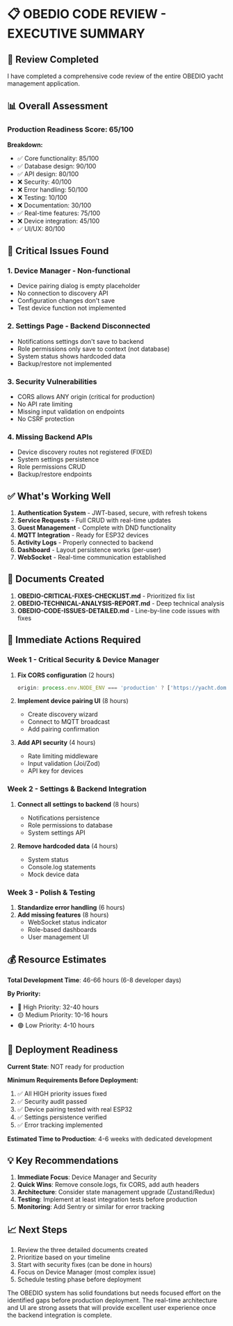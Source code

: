 # 📋 OBEDIO CODE REVIEW - EXECUTIVE SUMMARY

## 🎯 Review Completed
I have completed a comprehensive code review of the entire OBEDIO yacht management application.

## 📊 Overall Assessment

### Production Readiness Score: 65/100

**Breakdown:**
- ✅ Core functionality: 85/100
- ✅ Database design: 90/100  
- ✅ API design: 80/100
- ❌ Security: 40/100
- ❌ Error handling: 50/100
- ❌ Testing: 10/100
- ❌ Documentation: 30/100
- ✅ Real-time features: 75/100
- ❌ Device integration: 45/100
- ✅ UI/UX: 80/100

## 🚨 Critical Issues Found

### 1. **Device Manager - Non-functional**
- Device pairing dialog is empty placeholder
- No connection to discovery API
- Configuration changes don't save
- Test device function not implemented

### 2. **Settings Page - Backend Disconnected**
- Notifications settings don't save to backend
- Role permissions only save to context (not database)
- System status shows hardcoded data
- Backup/restore not implemented

### 3. **Security Vulnerabilities**
- CORS allows ANY origin (critical for production)
- No API rate limiting
- Missing input validation on endpoints
- No CSRF protection

### 4. **Missing Backend APIs**
- Device discovery routes not registered (FIXED)
- System settings persistence
- Role permissions CRUD
- Backup/restore endpoints

## ✅ What's Working Well

1. **Authentication System** - JWT-based, secure, with refresh tokens
2. **Service Requests** - Full CRUD with real-time updates
3. **Guest Management** - Complete with DND functionality
4. **MQTT Integration** - Ready for ESP32 devices
5. **Activity Logs** - Properly connected to backend
6. **Dashboard** - Layout persistence works (per-user)
7. **WebSocket** - Real-time communication established

## 📝 Documents Created

1. **OBEDIO-CRITICAL-FIXES-CHECKLIST.md** - Prioritized fix list
2. **OBEDIO-TECHNICAL-ANALYSIS-REPORT.md** - Deep technical analysis
3. **OBEDIO-CODE-ISSUES-DETAILED.md** - Line-by-line code issues with fixes

## 🔧 Immediate Actions Required

### Week 1 - Critical Security & Device Manager
1. **Fix CORS configuration** (2 hours)
   ```javascript
   origin: process.env.NODE_ENV === 'production' ? ['https://yacht.domain'] : true
   ```

2. **Implement device pairing UI** (8 hours)
   - Create discovery wizard
   - Connect to MQTT broadcast
   - Add pairing confirmation

3. **Add API security** (4 hours)
   - Rate limiting middleware
   - Input validation (Joi/Zod)
   - API key for devices

### Week 2 - Settings & Backend Integration
1. **Connect all settings to backend** (8 hours)
   - Notifications persistence
   - Role permissions to database
   - System settings API

2. **Remove hardcoded data** (4 hours)
   - System status
   - Console.log statements
   - Mock device data

### Week 3 - Polish & Testing
1. **Standardize error handling** (6 hours)
2. **Add missing features** (8 hours)
   - WebSocket status indicator
   - Role-based dashboards
   - User management UI

## 💰 Resource Estimates

**Total Development Time**: 46-66 hours (6-8 developer days)

**By Priority:**
- 🔴 High Priority: 32-40 hours
- 🟡 Medium Priority: 10-16 hours  
- 🟢 Low Priority: 4-10 hours

## 🚀 Deployment Readiness

**Current State**: NOT ready for production

**Minimum Requirements Before Deployment:**
1. ✅ All HIGH priority issues fixed
2. ✅ Security audit passed
3. ✅ Device pairing tested with real ESP32
4. ✅ Settings persistence verified
5. ✅ Error tracking implemented

**Estimated Time to Production**: 4-6 weeks with dedicated development

## 💡 Key Recommendations

1. **Immediate Focus**: Device Manager and Security
2. **Quick Wins**: Remove console.logs, fix CORS, add auth headers
3. **Architecture**: Consider state management upgrade (Zustand/Redux)
4. **Testing**: Implement at least integration tests before production
5. **Monitoring**: Add Sentry or similar for error tracking

## 📈 Next Steps

1. Review the three detailed documents created
2. Prioritize based on your timeline
3. Start with security fixes (can be done in hours)
4. Focus on Device Manager (most complex issue)
5. Schedule testing phase before deployment

The OBEDIO system has solid foundations but needs focused effort on the identified gaps before production deployment. The real-time architecture and UI are strong assets that will provide excellent user experience once the backend integration is complete.